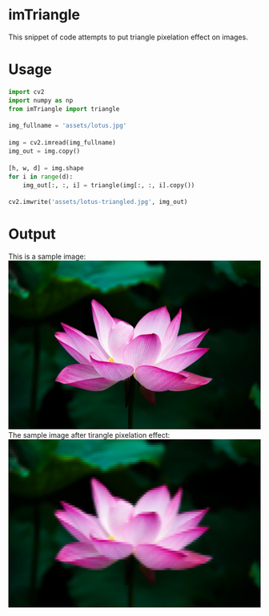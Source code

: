 # imTriangle
This snippet of code attempts to put triangle pixelation effect on images.

# Usage
```python
import cv2
import numpy as np
from imTriangle import triangle

img_fullname = 'assets/lotus.jpg'

img = cv2.imread(img_fullname)
img_out = img.copy()

[h, w, d] = img.shape
for i in range(d):
    img_out[:, :, i] = triangle(img[:, :, i].copy())
    
cv2.imwrite('assets/lotus-triangled.jpg', img_out)
```

# Output
This is a sample image:  
![lotus.jpg](https://raw.githubusercontent.com/Mamdasn/imTriangle/main/assets/lotus.jpg "lotus.jpg")  
The sample image after tirangle pixelation effect:  
![lotus-pixelated.jpg](https://raw.githubusercontent.com/Mamdasn/imTriangle/main/assets/lotus-pixelated.jpg "lotus-pixelated.jpg")  
